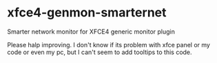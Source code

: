 # xfce4-genmon-smarternet
Smarter network monitor for XFCE4 generic monitor plugin

Please halp improving. I don't know if its problem with xfce panel or my code or even my pc, but I can't seem to add tooltips to this code.
